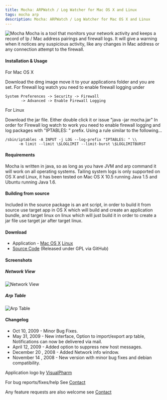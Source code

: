 ```yaml
---
title: Mocha: ARPWatch / Log Watcher for Mac OS X and Linux
tags: mocha arp
description: Mocha: ARPWatch / Log Watcher for Mac OS X and Linux
---
```


![Mocha](images/mocha/mocha256.png "Mocha") Mocha is a tool that monitors
your network activity and keeps a record of Ip / Mac address
pairings and firewall logs. It will give a warning when it notices any
suspicious activity, like any changes in Mac address or any connection
attempt to the firewall.


#### Installation & Usage

For Mac OS X

 Download the dmg image move it to your applications folder and you are
 set. For firewall log watch you need to enable firewall logging under


    System Preferences -> Security -> Firewall 
           -> Advanced -> Enable Firewall Logging

For Linux

 Download the jar file. Either double click it or issue "java -jar mocha.jar"
 In order for Firewall log watch to work you need to enable firewall
 logging and log packages with "IPTABLES: " prefix. Using a rule similar
 to the following...


    /sbin/iptables -A INPUT -j LOG --log-prefix "IPTABLES: " \\
          -m limit --limit \$LOGLIMIT --limit-burst \$LOGLIMITBURST


#### Requirements

Mocha is written in java, so as long as you have JVM and arp command it
will work on all operating systems. Tailing system logs is only
supported on OS X and Linux, it has been tested on Mac OS X 10.5
running Java 1.5 and Ubuntu running Java 1.6.


#### Building from source


Included in the source package is an ant script, in order to build it
from source use target app in OS X which will build and create an
application bundle, and target linux on linux which will just build it
in order to create a jar file use target jar after target linux.


#### Download
 - Application - 
[Mac OS X](http://cloud.github.com/downloads/nakkaya/mocha/Mocha-1.1.1.dmg)
[Linux](http://cloud.github.com/downloads/nakkaya/mocha/Mocha-1.1.1.jar)
 - [Source Code](http://github.com/nakkaya/mocha/tree/master) 
(Released under GPL via GitHub)

#### Screenshots

##### Network View 

![Network View](images/mocha/gui1.png "Network View")

##### Arp Table 

![Arp Table](images/mocha/gui2.png "Arp Table")

#### Changelog
 - Oct 10, 2009 - Minor Bug Fixes.
 - May 31, 2009  - New interface, Option to import/export arp table,
   Notifications can now be delivered via mail.
 - April 12, 2009 - Added option to suppress new host messages.
 - December 20 , 2008 - Added Network info window.
 - November 14 , 2008 - New version with minor bug fixes and debian
   compatibility.

Application logo by [VisualPharm](http://www.visualpharm.com)

For bug reports/fixes/help See [Contact](/contact.html)

Any feature requests are also welcome see [Contact](/contact.html)

<script type="text/javascript">
	var flattr_url = 'http://nakkaya.com/mocha.html';
</script>
<script src="http://api.flattr.com/button/load.js" type="text/javascript"></script>
<br>
